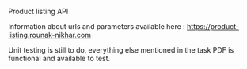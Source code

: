 Product listing API 

Information about urls and parameters available here : 
https://product-listing.rounak-nikhar.com

Unit testing is still to do, everything else mentioned in the task PDF is functional and available to test.
